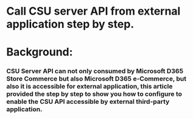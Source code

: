 # Call CSU server API from external application step by step.
# Background: 
### CSU Server API can not only consumed by Microsoft D365 Store Commerce but also Microsoft D365 e-Commerce, but also it is accessible for external application,  this article provided the step by step to show you how to configure to enable the CSU API accessible by external third-party application.
